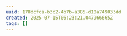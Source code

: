 ```yaml
---
uuid: 178dcfca-b3c2-4b7b-a385-d10a749033dd
created: 2025-07-15T06:23:21.047966665Z
tags: []
---
```


